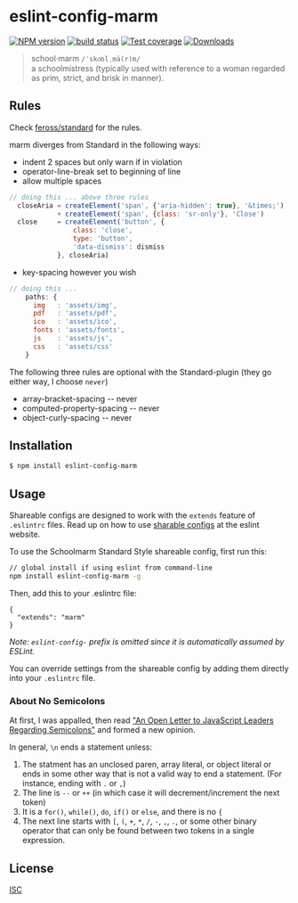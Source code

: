 # eslint-config-marm
[![NPM version][npm-image]][npm-url]
[![build status][travis-image]][travis-url]
[![Test coverage][coveralls-image]][coveralls-url]
[![Downloads][downloads-image]][downloads-url]

>school·marm `/ˈsko͞olˌmä(r)m/`   
   > a schoolmistress (typically used with reference to a woman regarded as prim, strict, and brisk in manner).

## Rules
Check [feross/standard](https://github.com/feross/standard) for the rules.

marm diverges from Standard in the following ways:   

- indent 2 spaces but only warn if in violation
- operator-line-break set to beginning of line
- allow multiple spaces

```js
// doing this ... above three rules
  closeAria = createElement('span', {'aria-hidden': true}, '&times;')
            + createElement('span', {class: 'sr-only'}, 'Close')
  close     = createElement('button', {
                class: 'close',
                type: 'button',
                'data-dismiss': dismiss
            }, closeAria)
```

- key-spacing however you wish

```js
// doing this ...
    paths: {
      img   : 'assets/img',
      pdf   : 'assets/pdf',
      ico   : 'assets/ico',
      fonts : 'assets/fonts',
      js    : 'assets/js',
      css   : 'assets/css'
    }
```

The following three rules are optional with the Standard-plugin (they go either way, I choose `never`)

- array-bracket-spacing -- never
- computed-property-spacing -- never
- object-curly-spacing -- never

## Installation
```bash
$ npm install eslint-config-marm
```

## Usage
Shareable configs are designed to work with the `extends` feature of `.eslintrc` files. Read up on how to use [sharable configs](http://eslint.org/docs/developer-guide/shareable-configs) at the eslint website.

To use the Schoolmarm Standard Style shareable config, first run this:

```bash
// global install if using eslint from command-line
npm install eslint-config-marm -g
```

Then, add this to your .eslintrc file:

```
{
  "extends": "marm"
}
```

*Note: `eslint-config-` prefix is omitted since it is automatically assumed by ESLint.*

You can override settings from the shareable config by adding them directly into your `.eslintrc` file.

### About No Semicolons
At first, I was appalled, then read ["An Open Letter to JavaScript Leaders Regarding Semicolons"](http://blog.izs.me/post/2353458699/an-open-letter-to-javascript-leaders-regarding) and formed a new opinion.

In general, `\n` ends a statement unless:

1. The statment has an unclosed paren, array literal, or object literal or ends in some other way that is not a valid way to end a statement. (For instance, ending with `.` or `,`)
2. The line is `--` or `++` (in which case it will decrement/increment the next token)
3. It is a `for()`, `while()`, `do`, `if()` or `else`, and there is no `{`
4. The next line starts with `[`, `(`, `+`, `*`, `/`, `-`, `,`, `.`, or some other binary operator that can only be found between two tokens in a single expression.



## License
[ISC](https://github.com/akileez/eslint-config-marm/blob/master/LICENSE)

[npm-image]: https://img.shields.io/npm/v/eslint-config-marm.svg?style=flat-square
[npm-url]: https://npmjs.org/package/eslint-config-marm
[travis-image]: https://img.shields.io/travis/akileez/eslint-config-marm.svg?style=flat-square
[travis-url]: https://travis-ci.org/akileez/eslint-config-marm
[coveralls-image]: https://img.shields.io/coveralls/akileez/eslint-config-marm.svg?style=flat-square
[coveralls-url]: https://coveralls.io/r/akileez/eslint-config-marm?branch=master
[downloads-image]: http://img.shields.io/npm/dm/eslint-config-marm.svg?style=flat-square
[downloads-url]: https://npmjs.org/package/eslint-config-marm
